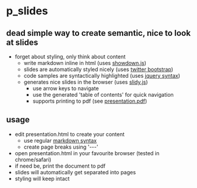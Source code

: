 # p_slides
## dead simple way to create semantic, nice to look at slides

  * forget about styling, only think about content
    * write markdown inline in html (uses [showdown.js](https://github.com/coreyti/showdown))
    * slides are automatically styled nicely (uses [twitter bootstrap](http://twitter.github.com/bootstrap/))
    * code samples are syntactically highlighted (uses [jquery syntax](http://www.oriontransfer.co.nz/projects/jquery-syntax/index.en))
    * generates nice slides in the browser (uses [slidy.js](http://www.w3.org/Talks/Tools/Slidy2/))
      * use arrow keys to navigate
      * use the generated 'table of contents' for quick navigation
      * supports printing to pdf (see [presentation.pdf](https://github.com/preek/p_slides/raw/master/presentation.pdf))

## usage

* edit presentation.html to create your content
  * use regular [markdown syntax](http://daringfireball.net/projects/markdown/syntax)
  * create page breaks using '---'
* open presentation.html in your favourite browser (tested in chrome/safari)
* if need be, print the document to pdf
 * slides will automatically get separated into pages
 * styling will keep intact
